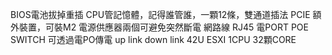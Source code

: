 BIOS電池拔掉重插
CPU管記憶體，記得誰管誰，一顆12條，雙通道插法
PCIE 額外裝置，可裝M2
電源供應器兩個可避免突然斷電
網路線 RJ45 電PORT
POE SWITCH 可透過電PO傳電
up link down link
42U
ESXI 1CPU 32顆CORE
